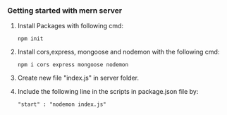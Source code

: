 ### Getting started with mern server

1. Install Packages with following cmd:
   
     ```npm init```

2. Install cors,express, mongoose and nodemon with the following cmd:
   
   ```npm i cors express mongoose nodemon ```

3. Create new file "index.js" in server folder.

4. Include the following line in the scripts in package.json file by:
   
    ``` "start" : "nodemon index.js" ```
